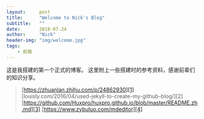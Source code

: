 ```yaml
---
layout:     post
title:      "Welcome to Nick's Blog"
subtitle:   ""
date:       2018-07-24
author:     "Nick"
header-img: "img/welcome.jpg"
tags:
    - 前端
---
```


这是我搭建的第一个正式的博客。
这里附上一些搭建时的参考资料，感谢前辈们的知识分享。

> [https://zhuanlan.zhihu.com/p/24862930][1]
> [louisly.com/2016/04/used-jekyll-to-create-my-github-blog/][2]
> [https://github.com/Huxpro/huxpro.github.io/blob/master/README.zh.md][3]
> [https://www.zybuluo.com/mdeditor][4]

